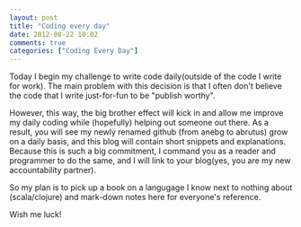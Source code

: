 ```yaml
---
layout: post
title: "Coding every day"
date: 2012-08-22 10:02
comments: true
categories: ["Coding Every Day"]
---
```

Today I begin my challenge to write code daily(outside of the code I write for work). The main problem with this decision is that I often don't believe the code that I write just-for-fun to be "publish worthy". 

However, this way, the big brother effect will kick in and allow me improve my daily coding while (hopefully) helping out someone out there. As a result, you will see my newly renamed github (from anebg to abrutus) grow on a daily basis, and this blog will contain short snippets and explanations. Because this is such a big commitment, I command you as a reader and programmer to do the same, and I will link to your blog(yes, you are my new accountability partner).

So my plan is to pick up a book on a langugage I know next to nothing about (scala/clojure) and mark-down notes here for everyone's reference. 

Wish me luck!

